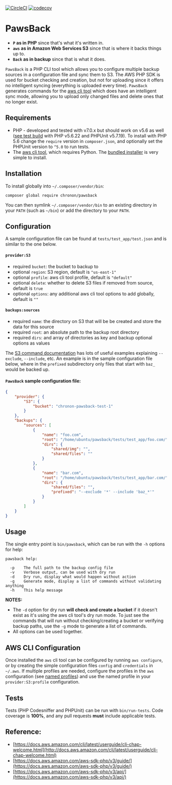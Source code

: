 [![CircleCI](https://circleci.com/gh/chronon/pawsback.svg?style=shield&circle-token=133a5b115b9c8fc8a5c454c1e051a60a0af7bf8c)](https://circleci.com/gh/chronon/pawsback)
[![codecov](https://codecov.io/gh/chronon/pawsback/branch/dev/graph/badge.svg)](https://codecov.io/gh/chronon/pawsback)

# PawsBack

* **`P` as in PHP** since that's what it's written in.
* **`aws` as in Amazon Web Services S3** since that is where it backs things up to.
* **`Back` as in backup** since that is what it does.

`PawsBack` is a PHP CLI tool which allows you to configure multiple backup sources in a configuration file and sync them to S3. The AWS PHP SDK is used for bucket checking and creation, but not for uploading since it offers no intelligent syncing (everything is uploaded every time). `PawsBack` generates commands for the [aws cli tool](https://aws.amazon.com/cli/) which does have an intelligent sync mode, allowing you to upload only changed files and delete ones that no longer exist.

## Requirements

* PHP - developed and tested with v7.0.x but should work on v5.6 as well ([see test build](https://circleci.com/gh/chronon/pawsback/44) with PHP v5.6.22 and PHPUnit v5.7.19). To install with PHP 5.6 change the `require` version in `composer.json`, and optionally set the PHPUnit version to `^5.0` to run tests.
* The [aws cli tool](https://aws.amazon.com/cli/), which requires Python. The [bundled installer](http://docs.aws.amazon.com/cli/latest/userguide/awscli-install-bundle.html) is very simple to install.

## Installation

To install globally into `~/.composer/vendor/bin`:

```
composer global require chronon/pawsback
```

You can then symlink `~/.composer/vendor/bin` to an existing directory in your `PATH` (such as `~/bin`) or add the directory to your `PATH`.

## Configuration

A sample configuration file can be found at `tests/test_app/test.json` and is similar to the one below.

#### `provider:S3`

* required `bucket`: the bucket to backup to
* optional `region`: S3 region, default is `"us-east-1"`
* optional `profile`: aws cli tool profile, default is `"default"`
* optional `delete`: whether to delete S3 files if removed from source, default is `true`
* optional `options`: any additional aws cli tool options to add globally, default is `""`

#### `backups:sources`

* required `name`: the directory on S3 that will be be created and store the data for this source
* required `root`: an absolute path to the backup root directory
* required `dirs`: and array of directories as key and backup optional options as values

The [S3 command documentation](http://docs.aws.amazon.com/cli/latest/userguide/using-s3-commands.html) has lots of useful examples explaining `--exclude`, `--include`, etc. An example is in the sample configuration file below, where in the `prefixed` subdirectory only files that start with `baz_` would be backed up.

#### `PawsBack` sample configuration file:

``` json
{
    "provider": {
        "S3": {
            "bucket": "chronon-pawsback-test-1"
        }
    },
    "backups": {
        "sources": [
            {
                "name": "foo.com",
                "root": "/home/ubuntu/pawsback/tests/test_app/foo.com/",
                "dirs": {
                    "shared/img": "",
                    "shared/files": ""
                }
            },
            {
                "name": "bar.com",
                "root": "/home/ubuntu/pawsback/tests/test_app/bar.com/",
                "dirs": {
                    "shared/files": "",
                    "prefixed": "--exclude '*' --include 'baz_*'"
                }
            }
        ]
    }
}
```

## Usage

The single entry point is `bin/pawsback`, which can be run with the `-h` options for help:

```
pawsback help:

  -p    The full path to the backup config file
  -v    Verbose output, can be used with dry run
  -d    Dry run, display what would happen without action
  -g    Generate mode, display a list of commands without validating anything
  -h    This help message
```

**NOTES:**

* The `-d` option for dry run **will check and create a bucket** if it doesn't exist as it's using the aws cli tool's dry run mode. To just see the commands that will run without checking/creating a bucket or verifying backup paths, use the `-g` mode to generate a list of commands.
* All options can be used together.

## AWS CLI Configuration

Once installed the `aws` cli tool can be configured by running `aws configure`, or by creating the simple configuration files `config` and `credentials` in `~/.aws`. If multiple profiles are needed, configure the profiles in the `aws` configuration (see [named profiles](https://docs.aws.amazon.com/cli/latest/userguide/cli-chap-getting-started.html)) and use the named profile in your `provider:S3:profile` configuration.

## Tests

Tests (PHP Codesniffer and PHPUnit) can be run with `bin/run-tests`. Code coverage is **100%**, and any pull requests **must** include applicable tests.

## Reference:

* [https://docs.aws.amazon.com/cli/latest/userguide/cli-chap-welcome.html](http://docs.aws.amazon.com/cli/latest/userguide/cli-chap-welcome.html)
* [https://docs.aws.amazon.com/aws-sdk-php/v3/guide/](https://docs.aws.amazon.com/aws-sdk-php/v3/guide/)
* [https://docs.aws.amazon.com/aws-sdk-php/v3/api/](https://docs.aws.amazon.com/aws-sdk-php/v3/api/)
